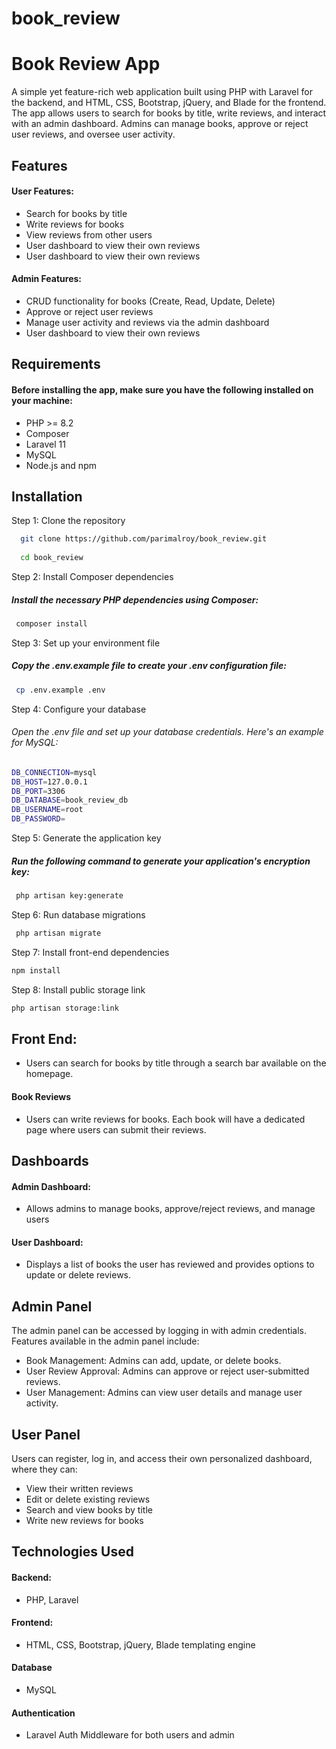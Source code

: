 # book_review


# Book Review App

A simple yet feature-rich web application built using PHP with Laravel for the backend, and HTML, CSS, Bootstrap, jQuery, and Blade for the frontend. The app allows users to search for books by title, write reviews, and interact with an admin dashboard. Admins can manage books, approve or reject user reviews, and oversee user activity.

## Features
#### User Features:

- Search for books by title
- Write reviews for books
- View reviews from other users
- User dashboard to view their own reviews
- User dashboard to view their own reviews

#### Admin Features:

- CRUD functionality for books (Create, Read, Update, Delete)
- Approve or reject user reviews
- Manage user activity and reviews via the admin dashboard
- User dashboard to view their own reviews



## Requirements

#### Before installing the app, make sure you have the following installed on your machine:
- PHP >= 8.2
- Composer
- Laravel 11
- MySQL
- Node.js and npm


## Installation

Step 1: Clone the repository

```bash
  git clone https://github.com/parimalroy/book_review.git
  
  cd book_review
```
    
Step 2: Install Composer dependencies

##### Install the necessary PHP dependencies using Composer:
```bash
 composer install
```

Step 3: Set up your environment file

##### Copy the .env.example file to create your .env configuration file:
```bash
 cp .env.example .env
```

Step 4: Configure your database

###### Open the .env file and set up your database credentials. Here's an example for MySQL:
```bash
DB_CONNECTION=mysql
DB_HOST=127.0.0.1
DB_PORT=3306
DB_DATABASE=book_review_db
DB_USERNAME=root
DB_PASSWORD=
```
Step 5: Generate the application key
##### Run the following command to generate your application's encryption key:
```bash
 php artisan key:generate
```

Step 6: Run database migrations

```bash
 php artisan migrate
```

Step 7: Install front-end dependencies

```bash
npm install
```

Step 8: Install public storage link

```bash
php artisan storage:link
```

## Front End:

- Users can search for books by title through a search bar available on the homepage.

#### Book Reviews
- Users can write reviews for books. Each book will have a dedicated page where users can submit their reviews.

## Dashboards

#### Admin Dashboard: 
- Allows admins to manage books, approve/reject reviews, and manage users

#### User Dashboard: 
- Displays a list of books the user has reviewed and provides options to update or delete reviews.

## Admin Panel
The admin panel can be accessed by logging in with admin credentials. Features available in the admin panel include:
- Book Management: Admins can add, update, or delete books.
- User Review Approval: Admins can approve or reject user-submitted reviews.
- User Management: Admins can view user details and manage user activity.

## User Panel
Users can register, log in, and access their own personalized dashboard, where they can:
- View their written reviews
- Edit or delete existing reviews
- Search and view books by title
- Write new reviews for books

## Technologies Used
#### Backend:
- PHP, Laravel

#### Frontend:
- HTML, CSS, Bootstrap, jQuery, Blade templating engine

#### Database
- MySQL

#### Authentication
-  Laravel Auth Middleware for both users and admin


